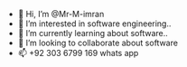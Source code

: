 - 👋 Hi, I’m @Mr-M-imran
- 👀 I’m interested in software engineering..
- 🌱 I’m currently learning about software..
- 💞️ I’m looking to collaborate about software 
- 📫 +92 303 6799 169   whats app

<!---
Mr-M-imran/Mr-M-imran is a ✨ special ✨ repository because its `README.md` (this file) appears on your GitHub profile.
You can click the Preview link to take a look at your changes.
--->
